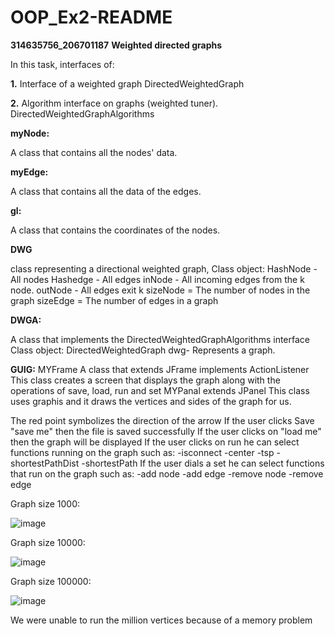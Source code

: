 # OOP_Ex2-README
**314635756_206701187**
**Weighted directed graphs**

In this task, interfaces of:

**1.** Interface of a weighted graph DirectedWeightedGraph

**2.** Algorithm interface on graphs (weighted tuner). DirectedWeightedGraphAlgorithms


**myNode:**

A class that contains all the nodes' data.

**myEdge:** 

A class that contains all the data of the edges.

**gl:**

A class that contains the coordinates of the nodes.

**DWG**

class representing a directional weighted graph,
            Class object:
             HashNode - All nodes
             Hashedge - All edges
             inNode - All incoming edges from the k node.
             outNode - All edges exit k
             sizeNode = The number of nodes in the graph
             sizeEdge = The number of edges in a graph
       

**DWGA:**

A class that implements the DirectedWeightedGraphAlgorithms interface
Class object:
DirectedWeightedGraph dwg- Represents a graph.

**GUIG:**
MYFrame A class that extends JFrame implements ActionListener
This class creates a screen that displays the graph along with the operations of save, load, run and set
MYPanal extends JPanel This class uses graphis and it draws the vertices and sides of the graph for us.

The red point symbolizes the direction of the arrow
If the user clicks Save "save me" then the file is saved successfully
If the user clicks on "load me" then the graph will be displayed
If the user clicks on run he can select functions running on the graph such as:
-isconnect
-center
-tsp
-shortestPathDist
-shortestPath
If the user dials a set he can select functions that run on the graph such as:
-add node
-add edge
-remove node
-remove edge

Graph size 1000:

![image](https://user-images.githubusercontent.com/93525881/145729020-8345e1a0-3a72-4d6e-b5b7-2ab96ee35ded.png)


Graph size 10000:

![image](https://user-images.githubusercontent.com/93525881/145729074-bb52e84a-e376-40bc-acd5-997ed148dfa8.png)

Graph size 100000:

![image](https://user-images.githubusercontent.com/93525881/145801850-55daa9da-89c1-43a6-bbfc-0714d5fe42b3.png)

We were unable to run the million vertices because of a memory problem

